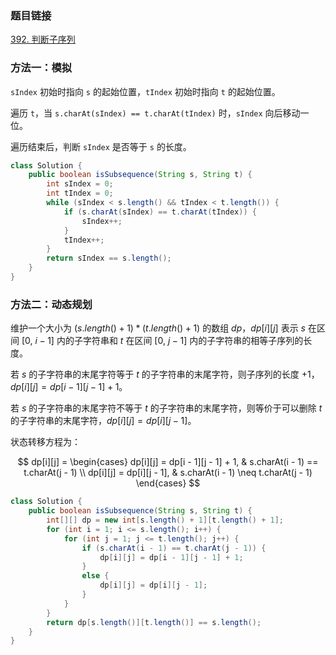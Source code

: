 ### 题目链接
[392. 判断子序列](https://leetcode.cn/problems/is-subsequence)

### 方法一：模拟
`sIndex` 初始时指向 `s` 的起始位置，`tIndex` 初始时指向 `t` 的起始位置。

遍历 `t`，当 `s.charAt(sIndex) == t.charAt(tIndex)` 时，`sIndex` 向后移动一位。

遍历结束后，判断 `sIndex` 是否等于 `s` 的长度。

```Java
class Solution {
    public boolean isSubsequence(String s, String t) {
        int sIndex = 0;
        int tIndex = 0;
        while (sIndex < s.length() && tIndex < t.length()) {
            if (s.charAt(sIndex) == t.charAt(tIndex)) {
                sIndex++;
            }
            tIndex++;
        }
        return sIndex == s.length();
    }
}
```

### 方法二：动态规划
维护一个大小为 $(s.length() + 1) * (t.length() + 1)$ 的数组 $dp$，$dp[i][j]$ 表示 $s$ 在区间 $[0, \ i - 1]$ 内的子字符串和 $t$ 在区间 $[0, \ j - 1]$ 内的子字符串的相等子序列的长度。

若 $s$ 的子字符串的末尾字符等于 $t$ 的子字符串的末尾字符，则子序列的长度 $+1$，$dp[i][j] = dp[i - 1][j - 1] + 1$。

若 $s$ 的子字符串的末尾字符不等于 $t$ 的子字符串的末尾字符，则等价于可以删除 $t$ 的子字符串的末尾字符，$dp[i][j] = dp[i][j - 1]$。

状态转移方程为：

$$
dp[i][j] =
\begin{cases}
dp[i][j] = dp[i - 1][j - 1] + 1, & s.charAt(i - 1) == t.charAt(j - 1) \\
dp[i][j] = dp[i][j - 1], & s.charAt(i - 1) \neq t.charAt(j - 1)
\end{cases}
$$

```Java
class Solution {
    public boolean isSubsequence(String s, String t) {
        int[][] dp = new int[s.length() + 1][t.length() + 1];
        for (int i = 1; i <= s.length(); i++) {
            for (int j = 1; j <= t.length(); j++) {
                if (s.charAt(i - 1) == t.charAt(j - 1)) {
                    dp[i][j] = dp[i - 1][j - 1] + 1;
                }
                else {
                    dp[i][j] = dp[i][j - 1];
                }
            }
        }
        return dp[s.length()][t.length()] == s.length();
    }
}
```
